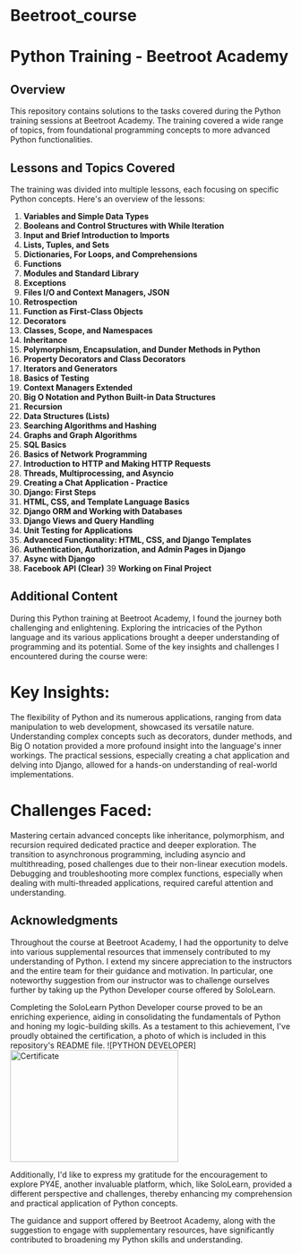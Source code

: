 # Beetroot_course
# Python Training - Beetroot Academy

## Overview
This repository contains solutions to the tasks covered during the Python training sessions at Beetroot Academy. The training covered a wide range of topics, 
from foundational programming concepts to more advanced Python functionalities.

## Lessons and Topics Covered
The training was divided into multiple lessons, each focusing on specific Python concepts. Here's an overview of the lessons:

1. **Variables and Simple Data Types**
2. **Booleans and Control Structures with While Iteration**
3. **Input and Brief Introduction to Imports**
4. **Lists, Tuples, and Sets**
5. **Dictionaries, For Loops, and Comprehensions**
6. **Functions**
7. **Modules and Standard Library**
8. **Exceptions**
9. **Files I/O and Context Managers, JSON**
10. **Retrospection**
11. **Function as First-Class Objects**
12. **Decorators**
13. **Classes, Scope, and Namespaces**
14. **Inheritance**
15. **Polymorphism, Encapsulation, and Dunder Methods in Python**
16. **Property Decorators and Class Decorators**
17. **Iterators and Generators**
18. **Basics of Testing**
19. **Context Managers Extended**
20. **Big O Notation and Python Built-in Data Structures**
21. **Recursion**
22. **Data Structures (Lists)**
23. **Searching Algorithms and Hashing**
24. **Graphs and Graph Algorithms**
25. **SQL Basics**
26. **Basics of Network Programming**
27. **Introduction to HTTP and Making HTTP Requests**
28. **Threads, Multiprocessing, and Asyncio**
29. **Creating a Chat Application - Practice**
30. **Django: First Steps**
31. **HTML, CSS, and Template Language Basics**
32. **Django ORM and Working with Databases**
33. **Django Views and Query Handling**
34. **Unit Testing for Applications**
35. **Advanced Functionality: HTML, CSS, and Django Templates**
36. **Authentication, Authorization, and Admin Pages in Django**
37. **Async with Django**
38. **Facebook API (Clear)**
39 **Working on Final Project**

## Additional Content
During this Python training at Beetroot Academy, I found the journey both challenging and enlightening. Exploring the intricacies of the Python language and its various applications brought a deeper understanding of programming and its potential. Some of the key insights and challenges I encountered during the course were:

# Key Insights:
The flexibility of Python and its numerous applications, ranging from data manipulation to web development, showcased its versatile nature.
Understanding complex concepts such as decorators, dunder methods, and Big O notation provided a more profound insight into the language's inner workings.
The practical sessions, especially creating a chat application and delving into Django, allowed for a hands-on understanding of real-world implementations.
# Challenges Faced:
Mastering certain advanced concepts like inheritance, polymorphism, and recursion required dedicated practice and deeper exploration.
The transition to asynchronous programming, including asyncio and multithreading, posed challenges due to their non-linear execution models.
Debugging and troubleshooting more complex functions, especially when dealing with multi-threaded applications, required careful attention and understanding.

## Acknowledgments
Throughout the course at Beetroot Academy, I had the opportunity to delve into various supplemental resources that immensely contributed to my understanding of Python. 
I extend my sincere appreciation to the instructors and the entire team for their guidance and motivation. In particular, one noteworthy suggestion from our instructor 
was to challenge ourselves further by taking up the Python Developer course offered by SoloLearn.

Completing the SoloLearn Python Developer course proved to be an enriching experience, aiding in consolidating the fundamentals of Python and honing my logic-building 
skills. As a testament to this achievement, I've proudly obtained the certification, a photo of which is included in this repository's README file.
![PYTHON DEVELOPER]
<img src="![48324eb5-047b-49e8-92a6-55f743fe32e7 (1)](https://github.com/Fortesacena/Beetroot_course/assets/121317246/95e8ec71-ce29-493a-bb3b-1388a7d487eb)
" alt="Certificate" width="300" height="200">


Additionally, I'd like to express my gratitude for the encouragement to explore PY4E, another invaluable platform, which, like SoloLearn, provided a different 
perspective and challenges, thereby enhancing my comprehension and practical application of Python concepts.

The guidance and support offered by Beetroot Academy, along with the suggestion to engage with supplementary resources, have significantly contributed to broadening 
my Python skills and understanding.

